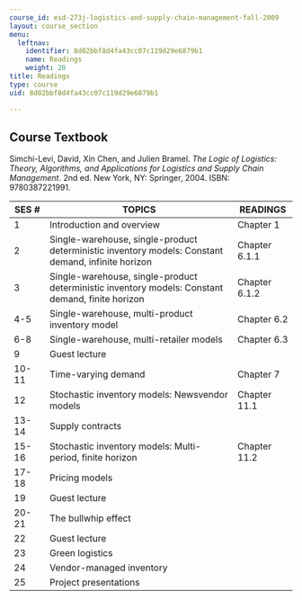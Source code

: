 ```yaml
---
course_id: esd-273j-logistics-and-supply-chain-management-fall-2009
layout: course_section
menu:
  leftnav:
    identifier: 8d02bbf8d4fa43cc07c119d29e6879b1
    name: Readings
    weight: 20
title: Readings
type: course
uid: 8d02bbf8d4fa43cc07c119d29e6879b1

---
```


Course Textbook
---------------

Simchi-Levi, David, Xin Chen, and Julien Bramel. _The Logic of Logistics: Theory, Algorithms, and Applications for Logistics and Supply Chain Management_. 2nd ed. New York, NY: Springer, 2004. ISBN: 9780387221991.

| SES # | TOPICS | READINGS |
| --- | --- | --- |
| 1 | Introduction and overview | Chapter 1 |
| 2 | Single-warehouse, single-product deterministic inventory models: Constant demand, infinite horizon | Chapter 6.1.1 |
| 3 | Single-warehouse, single-product deterministic inventory models: Constant demand, finite horizon | Chapter 6.1.2 |
| 4-5 | Single-warehouse, multi-product inventory model | Chapter 6.2 |
| 6-8 | Single-warehouse, multi-retailer models | Chapter 6.3 |
| 9 | Guest lecture | &nbsp; |
| 10-11 | Time-varying demand | Chapter 7 |
| 12 | Stochastic inventory models: Newsvendor models | Chapter 11.1 |
| 13-14 | Supply contracts | &nbsp; |
| 15-16 | Stochastic inventory models: Multi-period, finite horizon | Chapter 11.2 |
| 17-18 | Pricing models | &nbsp; |
| 19 | Guest lecture | &nbsp; |
| 20-21 | The bullwhip effect | &nbsp; |
| 22 | Guest lecture | &nbsp; |
| 23 | Green logistics | &nbsp; |
| 24 | Vendor-managed inventory | &nbsp; |
| 25 | Project presentations |
